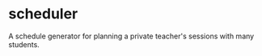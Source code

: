 scheduler
=========

A schedule generator for planning a private teacher's sessions with many students.
